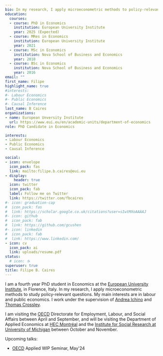 ```yaml
---
bio: In my research, I apply microeconometric methods to policy-relevant questions. I'm currently focused on labour and public economics topics.
education:
  courses:
  - course: PhD in Economics
    institution: European University Institute
    year: 2025 (Expected)
  - course: MRes in Economics
    institution: European University Institute
    year: 2021
  - course: MSc in Economics
    institution: Nova School of Business and Economics
    year: 2018 
  - course: BSc in Economics
    institution: Nova School of Business and Economics
    year: 2016
email: ""
first_name: Filipe
highlight_name: true
#interests:
#- Labour Economics
#- Public Economics
#- Causal Inference
last_name: B Caires
organizations:
- name: European Unversity Institute
  url: https://www.eui.eu/en/academic-units/department-of-economics
role: PhD Candidate in Economics

interests:
- Labour Economics
- Public Economics
- Causal Inference

social:
- icon: envelope
  icon_pack: fas
  link: mailto:filipe.b.caires@eui.eu
- display:
    header: true
  icon: twitter
  icon_pack: fab
  label: Follow me on Twitter
  link: https://twitter.com/fbcaires
#- icon: graduation-cap
#  icon_pack: fas
#  link: https://scholar.google.co.uk/citations?user=sIwtMXoAAAAJ
#- icon: github
#  icon_pack: fab
#  link: https://github.com/gcushen
#- icon: linkedin
#  icon_pack: fab
#  link: https://www.linkedin.com/
- icon: cv
  icon_pack: ai
  link: uploads/resume.pdf
status:
  # icon: ☕️
superuser: true
title: Filipe B. Caires
---
```


I am a fourth year PhD student in Economics at the [European University Institute](https://www.eui.eu/en/academic-units/department-of-economics), in Florence, Italy. In my research, I apply microeconometric methods to study policy-relevant questions. My main interests are in labour and public economics. I work under the supervision of [Andrea Ichino](https://andreaichino.it) and [Thomas Crossley](https://sites.google.com/site/tfcrossley/).

I am visiting the [OECD](https://www.oecd.org/els/) Directorate for Employment, Labour, and Social Affairs between April and September, and will be visiting the Department of Applied Economics at [HEC Montréal](https://www.hec.ca/en/iea/index.html) and the [Institute for Social Research at University of Michigan](https://isr.umich.edu/) between October and November. 

Upcoming talks:
- [OECD](https://www.oecd.org/els/) Applied WIP Seminar, May'24